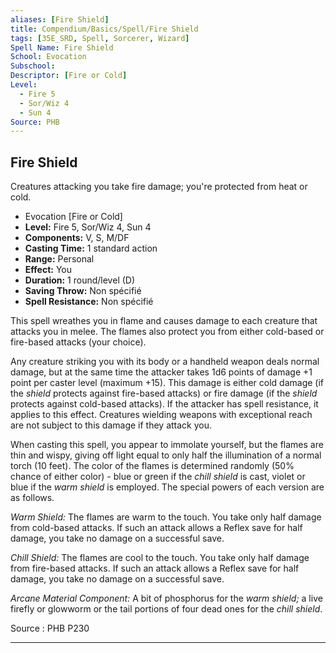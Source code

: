 ```yaml
---
aliases: [Fire Shield]
title: Compendium/Basics/Spell/Fire Shield
tags: [35E_SRD, Spell, Sorcerer, Wizard]
Spell Name: Fire Shield
School: Evocation
Subschool: 
Descriptor: [Fire or Cold]
Level:
  - Fire 5
  - Sor/Wiz 4
  - Sun 4
Source: PHB
---
```



## Fire Shield

Creatures attacking you take fire damage; you're protected from heat or cold.

*   Evocation [Fire or Cold]
*   **Level:** Fire 5, Sor/Wiz 4, Sun 4
*   **Components:** V, S, M/DF
*   **Casting Time:** 1 standard action
*   **Range:** Personal
*   **Effect:** You
*   **Duration:** 1 round/level (D)
*   **Saving Throw:** Non spécifié
*   **Spell Resistance:** Non spécifié

<p>This spell wreathes you in flame and causes damage to each creature that attacks you in melee. The flames also protect you from either cold-based or fire-based attacks (your choice).</p><p>Any creature striking you with its body or a handheld weapon deals normal damage, but at the same time the attacker takes 1d6 points of damage +1 point per caster level (maximum +15). This damage is either cold damage (if the <i>shield</i> protects against fire-based attacks) or fire damage (if the <i>shield</i> protects against cold-based attacks). If the attacker has spell resistance, it applies to this effect. Creatures wielding weapons with exceptional reach are not subject to this damage if they attack you.</p><p>When casting this spell, you appear to immolate yourself, but the flames are thin and wispy, giving off light equal to only half the illumination of a normal torch (10 feet). The color of the flames is determined randomly (50% chance of either color) - blue or green if the <i>chill shield</i> is cast, violet or blue if the <i>warm shield</i> is employed. The special powers of each version are as follows.</p><p><i>Warm Shield:</i> The flames are warm to the touch. You take only half damage from cold-based attacks. If such an attack allows a Reflex save for half damage, you take no damage on a successful save.</p><p><i>Chill Shield:</i> The flames are cool to the touch. You take only half damage from fire-based attacks. If such an attack allows a Reflex save for half damage, you take no damage on a successful save.</p><p><i>Arcane Material Component:</i> A bit of phosphorus for the <i>warm shield;</i> a live firefly or glowworm or the tail portions of four dead ones for the <i>chill shield</i>.</p>

Source : PHB P230

---
